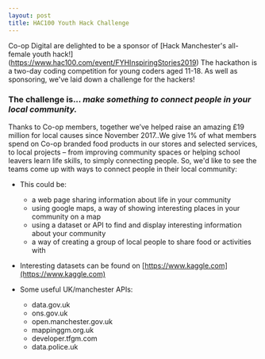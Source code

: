 ```yaml
---
layout: post
title: HAC100 Youth Hack Challenge
---
```

Co-op Digital are delighted to be a sponsor of [Hack Manchester's all-female youth hack!] (https://www.hac100.com/event/FYHInspiringStories2019) The hackathon is a two-day coding competition for young coders aged 11-18. As well as sponsoring, we've laid down a challenge for the hackers!
### The challenge is... *make something to connect people in your local community.*
 Thanks to Co-op members, together we’ve helped raise an amazing £19 million for local causes since November 2017..We give 1% of what members spend on Co-op branded food products in our stores and selected services,  to local projects – from improving community spaces or helping school leavers learn life skills, to simply connecting people. So, we'd like to see the teams come up with ways to connect people in their local community: 

- This could be:
	- a web page sharing information about life in your community
	- using google maps, a way of showing interesting places in your community on a map
	- using a dataset or API to find and display interesting information about your community 
	- a way of creating a group of local people to share food or activities with


- Interesting datasets can be found on [https://www.kaggle.com](https://www.kaggle.com)
- Some useful UK/manchester APIs: 
			
	- data.gov.uk
	- ons.gov.uk
	- open.manchester.gov.uk
	- mappinggm.org.uk
	- developer.tfgm.com
	- data.police.uk


